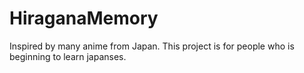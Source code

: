 # HiraganaMemory
Inspired by many anime from Japan. This project is for people who is beginning to learn japanses.
